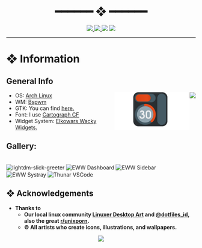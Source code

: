 <h1 align="center"> ━━━━━━  ❖  ━━━━━━ </h1>

<div align="center">
    <p></p>
    <a href="https://github.com/rxyhn/dotfiles/stargazers">
        <img src="https://img.shields.io/github/stars/rxyhn/dotfiles?color=%23fae3b0&labelColor=%23131a1c&style=for-the-badge">
    </a>
    <a href="https://github.com/rxyhn/dotfiles/network/members/">
        <img src="https://img.shields.io/github/forks/rxyhn/dotfiles?color=%23f28fad&labelColor=%23131a1c&style=for-the-badge">
    </a>
    <img src="https://img.shields.io/github/repo-size/rxyhn/dotfiles?color=%23abe9b3&labelColor=%23131a1c&style=for-the-badge">
   <img src="https://badges.pufler.dev/visits/rxyhn/dotfiles?style=for-the-badge&color=89dceb&logoColor=white&labelColor=131a1c"/>
</div>

<p/>

---

<!-- INFORMATION -->
# ❖ Information 

## General Info

<img src="https://raw.githubusercontent.com/catppuccin/catppuccin/dev/assets/logos/exports/1544x1544_circle.png" align="right" height="100">

<img src="https://raw.githubusercontent.com/elkowar/eww/8336bd04d2c7fe301645bb883b140c6415e87556/.github/EwwLogo.svg" align="right" height="100"/>

- OS: [Arch Linux](https://archlinux.org/)
- WM: [Bspwm](https://github.com/baskerville/bspwm)
- GTK: You can find [here.](https://github.com/rxyhn/gtk)
- Font: I use [Cartograph CF](https://coding-fonts.css-tricks.com/fonts/cartograph-cf)
- Widget System: [Elkowars Wacky Widgets.](https://github.com/elkowar/eww)

## Gallery: 
</br>

<img src="https://user-images.githubusercontent.com/93292023/151203225-014986a6-846e-4486-84e3-d60f4e530eae.png" align="center" alt="lightdm-slick-greeter">

<img src="https://user-images.githubusercontent.com/93292023/151203603-70575dfc-3d26-49dc-827d-8eab02401c73.png" align="center" alt="EWW Dashboard">

<img src="https://user-images.githubusercontent.com/93292023/151204326-1621742e-ca85-45f0-a081-94f7bf8b6675.png" align="center" alt="EWW Sidebar">

<img src="https://user-images.githubusercontent.com/93292023/151204411-36ecca42-64a4-4dd4-bc11-b0e933c94f81.png" align="center" alt="EWW Systray">

<img src="https://user-images.githubusercontent.com/93292023/151204550-4a53eb61-fb01-4cc1-b28b-3250ad92fd3d.png" align="center" alt="Thunar VSCode">

<br>

## ❖ Acknowledgements

   - **Thanks to**
        - **Our local linux community [Linuxer Desktop Art](https://facebook.com/groups/linuxart) and [@dotfiles_id](https://t.me/dotfiles_id), also the great              [r/unixporn](https://www.reddit.com/r/unixporn).**
        - **© All artists who create icons, illustrations, and wallpapers.**

<p align="center"><a href="https://github.com/rxyhn/dotfiles/blob/main/LICENSE"><img src="https://img.shields.io/static/v1.svg?style=flat-square&label=License&message=GPL-3.0&logoColor=eceff4&logo=github&colorA=131a1c&colorB=89dceb"/></a></p>
